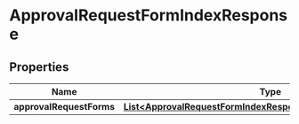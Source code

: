 

# ApprovalRequestFormIndexResponse


## Properties

Name | Type | Description | Notes
------------ | ------------- | ------------- | -------------
**approvalRequestForms** | [**List&lt;ApprovalRequestFormIndexResponseApprovalRequestForms&gt;**](ApprovalRequestFormIndexResponseApprovalRequestForms.md) |  | 



